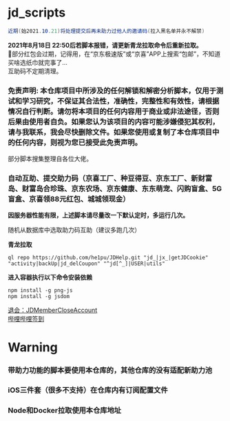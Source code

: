 # jd_scripts<br>
```cs
近期(始2021.10.21)将处理提交后再未助力过他人的邀请码(拉入黑名单并永不解禁)
```
__2021年8月18日 22:50后若脚本报错，请更新青龙拉取命令后重新拉取。__<br>
🧧部分红包会过期，记得用，在“京东极速版”或“京喜”APP上搜索“包邮”，不知道买啥选纸巾就完事了...<br>
互助码不定期清理。<br>
### 免责声明: 本仓库项目中所涉及的任何解锁和解密分析脚本，仅用于测试和学习研究，不保证其合法性，准确性，完整性和有效性，请根据情况自行判断。请勿将本项目的任何内容用于商业或非法途径，否则后果由使用者自负。如果您认为该项目的内容可能涉嫌侵犯其权利，请与我联系，我会尽快删除文件。如果您使用或复制了本仓库项目中的任何内容，则视为您已接受此免责声明。


部分脚本搜集整理自各位大佬。


### 自动互助、提交助力码（京喜工厂、种豆得豆、京东工厂、新财富岛、财富岛合珍珠、京东农场、京东健康、东东萌宠、闪购盲盒、5G盲盒、京喜领88元红包、城城领现金）<br>
__因服务器性能有限，上述脚本请尽量改一下默认定时，多运行几次。__<br>

随机从数据库中选取助力码互助（建议多跑几次）


__青龙拉取__
```
ql repo https://github.com/he1pu/JDHelp.git "jd_|jx_|getJDCookie" "activity|backUp|jd_delCoupon" "^jd[^_]|USER|utils"
```

__进入容器执行以下命令安装依赖__<br>

```
npm install -g png-js
npm install -g jsdom
```

[退会：JDMemberCloseAccount](https://github.com/yqchilde/JDMemberCloseAccount)<br>
[哔哩哔哩签到](https://github.com/he1pu/signin)

# Warning
### 带助力功能的脚本要使用本仓库的，其他仓库的没有适配新助力池
### iOS三件套（很多不支持）在仓库内有订阅配置文件
### Node和Docker拉取使用本仓库地址

